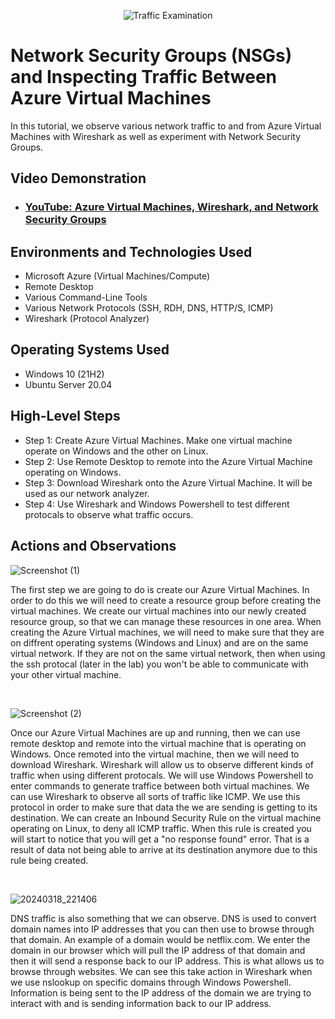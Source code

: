 <p align="center">
<img src="https://i.imgur.com/Ua7udoS.png" alt="Traffic Examination"/>
</p>

<h1>Network Security Groups (NSGs) and Inspecting Traffic Between Azure Virtual Machines</h1>
In this tutorial, we observe various network traffic to and from Azure Virtual Machines with Wireshark as well as experiment with Network Security Groups. <br />


<h2>Video Demonstration</h2>

- ### [YouTube: Azure Virtual Machines, Wireshark, and Network Security Groups](https://www.youtube.com)

<h2>Environments and Technologies Used</h2>

- Microsoft Azure (Virtual Machines/Compute)
- Remote Desktop
- Various Command-Line Tools
- Various Network Protocols (SSH, RDH, DNS, HTTP/S, ICMP)
- Wireshark (Protocol Analyzer)

<h2>Operating Systems Used </h2>

- Windows 10 (21H2)
- Ubuntu Server 20.04

<h2>High-Level Steps</h2>

- Step 1: Create Azure Virtual Machines. Make one virtual machine operate on Windows and the other on Linux.
- Step 2: Use Remote Desktop to remote into the Azure Virtual Machine operating on Windows.
- Step 3: Download Wireshark onto the Azure Virtual Machine. It will be used as our network analyzer.
- Step 4: Use Wireshark and Windows Powershell to test different protocals to observe what traffic occurs.

<h2>Actions and Observations</h2>

![Screenshot (1)](https://github.com/tylermartin12368/azure-network-protocols/assets/161632103/10c93696-e899-4565-ba16-5792bb2b718a)
</p>
<p>
The first step we are going to do is create our Azure Virtual Machines. In order to do this we will need to create a resource group before creating the virtual machines. We create our virtual machines into our newly created resource group, so that we can manage these resources in one area. When creating the Azure Virtual machines, we will need to make sure that they are on diffrent operating systems (Windows and Linux) and are on the same virtual network. If they are not on the same virtual network, then when using the ssh protocal (later in the lab) you won't be able to communicate with your other virtual machine. 
</p>
<br />

![Screenshot (2)](https://github.com/tylermartin12368/azure-network-protocols/assets/161632103/2ace5ab2-14bc-4945-adc5-5c71edf13f4f)
</p>
<p>
Once our Azure Virtual Machines are up and running, then we can use remote desktop and remote into the virtual machine that is operating on Windows. Once remoted into the virtual machine, then we will need to download Wireshark. Wireshark will allow us to observe different kinds of traffic when using different protocals. We will use Windows Powershell to enter commands to generate traffice between both virtual machines. We can use Wireshark to observe all sorts of traffic like ICMP. We use this protocol in order to make sure that data the we are sending is getting to its destination. We can create an Inbound Security Rule on the virtual machine operating on Linux, to deny all ICMP traffic. When this rule is created you will start to notice that you will get a "no response found" error. That is a result of data not being able to arrive at its destination anymore due to this rule being created.   
</p>
<br />

![20240318_221406](https://github.com/tylermartin12368/azure-network-protocols/assets/161632103/faaed625-b8d7-4489-811f-c4aa3ed97408)
</p>
<p>
DNS traffic is also something that we can observe. DNS is used to convert domain names into IP addresses that you can then use to browse through that domain. An example of a domain would be netflix.com. We enter the domain in our browser which will pull the IP address of that domain and then it will send a response back to our IP address. This is what allows us to browse through websites. We can see this take action in Wireshark when we use nslookup on specific domains through Windows Powershell. Information is being sent to the IP address of the domain we are trying to interact with and is sending information back to our IP address.  
</p>
<br />
